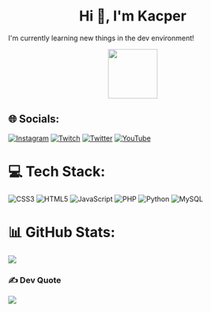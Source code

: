 <h1 align="center">Hi 👋, I'm Kacper</h1>

I'm currently learning new things in the dev environment!
<div id="header" align="center">
  <img src="[https://media.giphy.com/media/M9gbBd9nbDrOTu1Mqx/giphy.gif](https://giphy.com/embed/MeJgB3yMMwIaHmKD4z)" width="100"/>
</div>

## 🌐 Socials:
[![Instagram](https://img.shields.io/badge/Instagram-%23E4405F.svg?logo=Instagram&logoColor=white)](https://instagram.com/_radomski) [![Twitch](https://img.shields.io/badge/Twitch-%239146FF.svg?logo=Twitch&logoColor=white)](https://twitch.tv/FOURkeey) [![Twitter](https://img.shields.io/badge/Twitter-%231DA1F2.svg?logo=Twitter&logoColor=white)](https://twitter.com/XarrrdaS) [![YouTube](https://img.shields.io/badge/YouTube-%23FF0000.svg?logo=YouTube&logoColor=white)](https://youtube.com/@PizderKlajson) 

# 💻 Tech Stack:
![CSS3](https://img.shields.io/badge/css3-%231572B6.svg?style=for-the-badge&logo=css3&logoColor=white) ![HTML5](https://img.shields.io/badge/html5-%23E34F26.svg?style=for-the-badge&logo=html5&logoColor=white) ![JavaScript](https://img.shields.io/badge/javascript-%23323330.svg?style=for-the-badge&logo=javascript&logoColor=%23F7DF1E) ![PHP](https://img.shields.io/badge/php-%23777BB4.svg?style=for-the-badge&logo=php&logoColor=white) ![Python](https://img.shields.io/badge/python-3670A0?style=for-the-badge&logo=python&logoColor=ffdd54) ![MySQL](https://img.shields.io/badge/mysql-%2300f.svg?style=for-the-badge&logo=mysql&logoColor=white)
# 📊 GitHub Stats:
![](https://github-readme-stats.vercel.app/api/top-langs/?username=xarrrdas&theme=ayu-mirage&hide_border=true&include_all_commits=false&count_private=false&layout=compact)

### ✍️ Dev Quote
![](https://quotes-github-readme.vercel.app/api?type=horizontal&theme=tokyonight)
